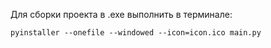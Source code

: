Для сборки проекта в .exe выполнить в терминале:

`pyinstaller --onefile --windowed --icon=icon.ico main.py`
